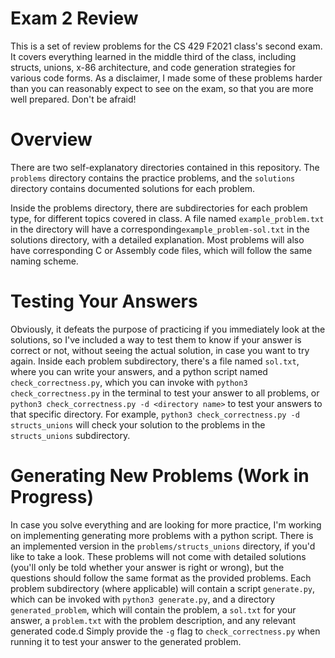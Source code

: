 # Exam 2 Review

This is a set of review problems for the CS 429 F2021 class's second exam.
It covers everything learned in the middle third of the class, including structs, unions, x-86 architecture, and code generation strategies for various code forms.
As a disclaimer, I made some of these problems harder than you can reasonably expect to see on the exam, so that you are more well prepared. Don't be afraid!

# Overview

There are two self-explanatory directories contained in this repository.
The `problems` directory contains the practice problems, and the `solutions` directory contains documented solutions for each problem.

Inside the problems directory, there are subdirectories for each problem type, for different topics covered in class.
A file named `example_problem.txt` in the directory will have a corresponding`example_problem-sol.txt` in the solutions directory, with a detailed explanation.
Most problems will also have corresponding C or Assembly code files, which will follow the same naming scheme.

# Testing Your Answers

Obviously, it defeats the purpose of practicing if you immediately look at the solutions, so I've included a way to test them to know if your answer is correct or not, without seeing the actual solution, in case you want to try again.
Inside each problem subdirectory, there's a file named `sol.txt`, where you can write your answers, and a python script named `check_correctness.py`, which you can invoke with `python3 check_correctness.py` in the terminal to test your answer to all problems, or `python3 check_correctness.py -d <directory name>` to test your answers to that specific directory.
For example, `python3 check_correctness.py -d structs_unions` will check your solution to the problems in the `structs_unions` subdirectory.

# Generating New Problems (Work in Progress)

In case you solve everything and are looking for more practice, I'm working on implementing generating more problems with a python script.
There is an implemented version in the `problems/structs_unions` directory, if you'd like to take a look.
These problems will not come with detailed solutions (you'll only be told whether your answer is right or wrong), but the questions should follow the same format as the provided problems.
Each problem subdirectory (where applicable) will contain a script `generate.py`, which can be invoked with `python3 generate.py`, and a directory `generated_problem`, which will contain the problem, a `sol.txt` for your answer, a `problem.txt` with the problem description, and any relevant generated code.d
Simply provide the `-g` flag to `check_correctness.py` when running it to test your answer to the generated problem.